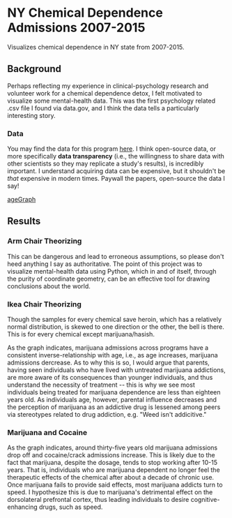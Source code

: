 # NY Chemical Dependence Admissions 2007-2015
Visualizes chemical dependence in NY state from 2007-2015.

## Background
Perhaps reflecting my experience in clinical-psychology research and volunteer work for a chemical dependence detox, I felt motivated to visualize some mental-health data. 
This was the first psychology related .csv file I found via data.gov, and I think the data tells a particularly interesting story.

### Data
You may find the data for this program [here](https://catalog.data.gov/dataset/chemical-dependence-treatment-program-admissions-beginning-2007). I think open-source data, or more specifically **data transparency** (i.e., the willingness to share data with other scientists
so they may replicate a study's results), is incredibly important. I understand acquiring data can be expensive, but it shouldn't be *that* expensive in modern times. Paywall the papers, open-source the data I say! 

[ageGraph](https://github.com/dacrands/ny_chemical_dependence/blob/master/agegraph.png)


## Results
### Arm Chair Theorizing
This can be dangerous and lead to erroneous assumptions, so please don't heed anything I say as authoritative. The point of this project was to visualize mental-health data using Python, which in and of itself, through the purity of coordinate geometry, can be an effective tool for drawing conclusions about the world.

### Ikea Chair Theorizing
Though the samples for every chemical save heroin, which has a relatively normal distribution, is skewed to one direction or the other, the bell is there. This is for every chemical except marijuana/hasish. 

As the graph indicates, marijuana admissions across programs have a consistent inverse-relationship with age, i.e., as age increases, marijuana admissions dercrease. As to why this is so, I would argue that parents, having seen individuals who have lived with untreated marijuana addictions, are more aware of its consequences than younger individuals, and thus understand the necessity of treatment -- this is why we see most individuals being treated for marijuana dependence are less than eighteen years old. As individuals age, however, parental influence decreases and the perception of marijuana as an addictive drug is lessened among peers via stereotypes related to drug addiction, e.g. "Weed isn't addicitive."

### Marijuana and Cocaine
As the graph indicates, around thirty-five years old marijuana admissions drop off and cocaine/crack admissions increase. This is likely due to the fact that marijuana, despite the dosage, tends to stop working after 10-15 years. That is, individuals who are marijuana dependent no longer feel the therapeutic effects of the chemical after about a decade of chronic use. Once marijuana fails to provide said effects, most marijuana addicts turn to speed. I hypothesize this is due to marijuana's detrimental effect on the dorsolateral prefrontal cortex, thus leading individuals to desire cognitive-enhancing drugs, such as speed. 
